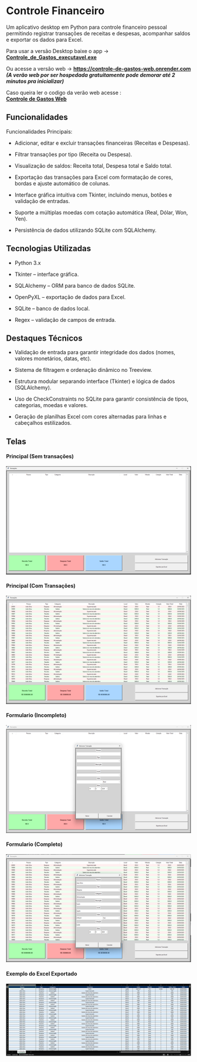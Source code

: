 # Controle Financeiro

Um aplicativo desktop em Python para controle financeiro pessoal permitindo registrar transações de receitas e despesas, acompanhar saldos e exportar os dados para Excel.

Para usar a versão Desktop baixe o app  → 
 **[Controle_de_Gastos_executavel.exe](https://github.com/Viniks07/Controle-de-Gastos-App/raw/refs/heads/main/Controle_de_Gastos_executavel.exe)**

Ou acesse a versão web  →
**https://controle-de-gastos-web.onrender.com**  
***(A verão web por ser hospedada gratuitamente pode demorar até 2 minutos pra inicializar)***

Caso queira ler o codigo da verão web acesse :  
**[Controle de Gastos Web](https://github.com/Viniks07/Controle-de-Gastos_web)**

## Funcionalidades

Funcionalidades Principais:

- Adicionar, editar e excluir transações financeiras (Receitas e Despesas).

- Filtrar transações por tipo (Receita ou Despesa).

- Visualização de saldos: Receita total, Despesa total e Saldo total.

- Exportação das transações para Excel com formatação de cores, bordas e ajuste automático de colunas.

- Interface gráfica intuitiva com Tkinter, incluindo menus, botões e validação de entradas.

- Suporte a múltiplas moedas com cotação automática (Real, Dólar, Won, Yen).

- Persistência de dados utilizando SQLite com SQLAlchemy.

## Tecnologias Utilizadas

- Python 3.x

- Tkinter – interface gráfica.

- SQLAlchemy – ORM para banco de dados SQLite.

- OpenPyXL – exportação de dados para Excel.

- SQLite – banco de dados local.

- Regex – validação de campos de entrada.

## Destaques Técnicos

- Validação de entrada para garantir integridade dos dados (nomes, valores monetários, datas, etc).

- Sistema de filtragem e ordenação dinâmico no Treeview.

- Estrutura modular separando interface (Tkinter) e lógica de dados (SQLAlchemy).

- Uso de CheckConstraints no SQLite para garantir consistência de tipos, categorias, moedas e valores.

- Geração de planilhas Excel com cores alternadas para linhas e cabeçalhos estilizados.

## Telas
#### Principal (Sem transações)
![Janela Principal Sen Transacoes](media/main_window.png)

#### Principal (Com Transações)
![Janela Principal Com Transacoes](media/main_window_transactions.png)

#### Formulario (Incompleto)
![Janela Formulario Incompleto](media/form_window.png)

#### Formulario (Completo)
![Janela Formulario Completo](media/form_window_complete.png)

#### Exemplo do Excel Exportado
![Excel Exemplo](media/Excel_Exemplo.png)